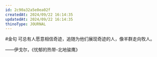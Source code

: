 ```yaml
---
id: 2c90a32a5e0ea02f
createdAt: 2024/09/22 16:14:35
updatedAt: 2024/09/22 16:14:35
thinoType: JOURNAL
---
```

#金句 可总有人愿意相信奇迹，追随为他们展现奇迹的人，像羊群走向牧人。

——伊戈尔，《忧郁的热带-北地骏鹰》